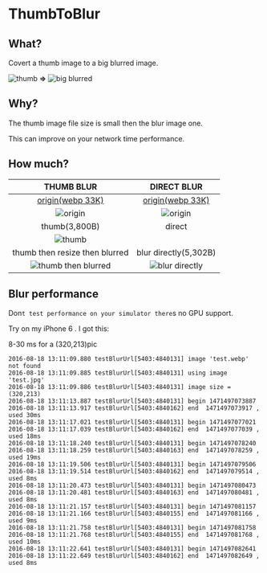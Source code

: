 # ThumbToBlur

## What?
Covert a thumb image to a big blurred image.

![thumb](http://i1.buimg.com/565547/875d874940330ed8.png) **=>** ![big blurred](http://i4.buimg.com/565547/c2c63179fc6bc007t.jpg)


## Why?

The thumb image file size is small then the blur image one.

This can improve on your network time performance.

## How much?

| THUMB BLUR|DIRECT BLUR |
|:---:|:---:|
|[origin(webp 33K)](http://i4.buimg.com/565547/60f3d230a18d6529.jpg)|[origin(webp 33K)](http://i4.buimg.com/565547/60f3d230a18d6529.jpg)|
|![origin](http://i4.buimg.com/565547/60f3d230a18d6529t.jpg)|![origin](http://i4.buimg.com/565547/60f3d230a18d6529t.jpg)|
|thumb(3,800B)|direct|
|![thumb](http://i1.buimg.com/565547/875d874940330ed8.png)||
|thumb then resize then blurred |blur directly(5,302B)|
|![thumb then blurred](http://i4.buimg.com/565547/c2c63179fc6bc007t.jpg)|![blur directly](http://i4.buimg.com/565547/bd4fca52101fd622t.jpg)|


## Blur performance

Don`t test performance on your simulator there`s no GPU support.

Try on my iPhone 6 . I got this:

8-30 ms for a (320,213)pic

```
2016-08-18 13:11:09.880 testBlurUrl[5403:4840131] image 'test.webp' not found
2016-08-18 13:11:09.885 testBlurUrl[5403:4840131] using image 'test.jpg'
2016-08-18 13:11:09.886 testBlurUrl[5403:4840131] image size = (320,213)
2016-08-18 13:11:13.887 testBlurUrl[5403:4840131] begin 1471497073887
2016-08-18 13:11:13.917 testBlurUrl[5403:4840162] end  1471497073917 , used 30ms
2016-08-18 13:11:17.021 testBlurUrl[5403:4840131] begin 1471497077021
2016-08-18 13:11:17.039 testBlurUrl[5403:4840162] end  1471497077039 , used 18ms
2016-08-18 13:11:18.240 testBlurUrl[5403:4840131] begin 1471497078240
2016-08-18 13:11:18.259 testBlurUrl[5403:4840163] end  1471497078259 , used 19ms
2016-08-18 13:11:19.506 testBlurUrl[5403:4840131] begin 1471497079506
2016-08-18 13:11:19.514 testBlurUrl[5403:4840162] end  1471497079514 , used 8ms
2016-08-18 13:11:20.473 testBlurUrl[5403:4840131] begin 1471497080473
2016-08-18 13:11:20.481 testBlurUrl[5403:4840163] end  1471497080481 , used 8ms
2016-08-18 13:11:21.157 testBlurUrl[5403:4840131] begin 1471497081157
2016-08-18 13:11:21.166 testBlurUrl[5403:4840155] end  1471497081166 , used 9ms
2016-08-18 13:11:21.758 testBlurUrl[5403:4840131] begin 1471497081758
2016-08-18 13:11:21.768 testBlurUrl[5403:4840155] end  1471497081768 , used 10ms
2016-08-18 13:11:22.641 testBlurUrl[5403:4840131] begin 1471497082641
2016-08-18 13:11:22.649 testBlurUrl[5403:4840162] end  1471497082649 , used 8ms

```
